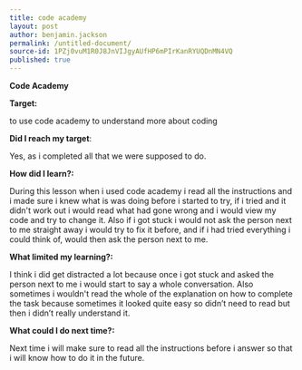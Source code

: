 ```yaml
---
title: code academy 
layout: post
author: benjamin.jackson
permalink: /untitled-document/
source-id: 1PZj0vuM1R0J8JnVIJgyAUfHP6mPIrKanRYUQDnMN4VQ
published: true
---
```

**Code Academy** 

**Target:** 

to use code academy to understand more about coding

**Did I reach my target**: 

Yes, as i completed all that we were supposed to do.

**How did I learn?:**

During this lesson when i used code academy i read all the instructions and i made sure i knew what is was doing before i started to try, if i tried and it didn't work out i would read what had gone wrong and i would view my code and try to change it. Also if i got stuck i would not ask the person next to me straight away i would try to fix it before, and if i had tried everything i could think of, would then ask the person next to me.

**What limited my learning?:**

I think i did get distracted a lot because once i got stuck and asked the person next to me i would start to say a whole conversation. Also sometimes i wouldn't read the whole of the explanation on how to complete the task because sometimes it looked quite easy so didn’t need to read but then i didn’t really understand it.

**What could I do next time?:**

Next time i will make sure to read all the instructions before i answer so that i will know how to do it in the future.

